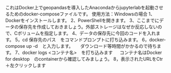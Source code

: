 これはDocker上でgeopandasを導入したAnacondaからjupyterlabを起動させるためのdocker-composeファイルです。
使用方法：Windowsの場合
1、Dockerをインストールします。
2、PowerShellを開きます。
3、ここまでにデータの保存先を作成しておきましょう。外部ストレージはなぜか反応しないので、Cボリュームを指定します。
4、データの保存先に今回のコードを入れます。
5，cd 保存先のパス　をコマンドプロンプトに打ち込みます。
6，docker-compose up -d　と入力します。
　 ダウンロード等時間がかかるので待ちます。
7、docker logs <コンテナ名>　を打ち込みます
　 コンテナ名はDocker for desktop　のcontainerから確認してみましょう。
8，表示されたURLをCtr＋左クリックします
